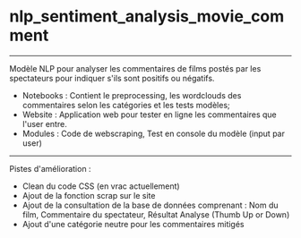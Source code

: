 # nlp_sentiment_analysis_movie_comment
--------------------------------------

Modèle NLP pour analyser les commentaires de films postés par les spectateurs pour indiquer s'ils sont positifs ou négatifs.

- Notebooks : Contient le preprocessing, les wordclouds des commentaires selon les catégories et les tests modèles;  
- Website : Application web pour tester en ligne les commentaires que l'user entre.
- Modules : Code de webscraping, Test en console du modèle (input par user)

--------------------------------------

Pistes d'amélioration :

- Clean du code CSS (en vrac actuellement)
- Ajout de la fonction scrap sur le site
- Ajout de la consultation de la base de données comprenant : Nom du film, Commentaire du spectateur, Résultat Analyse (Thumb Up or Down)
- Ajout d'une catégorie neutre pour les commentaires mitigés
